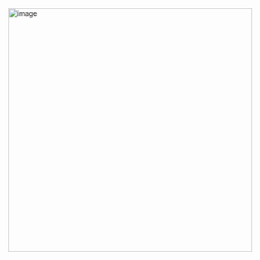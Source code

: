 <img width="492" alt="image" src="https://github.com/user-attachments/assets/47d38267-e74f-430f-a7a3-ca6560a1698d">
